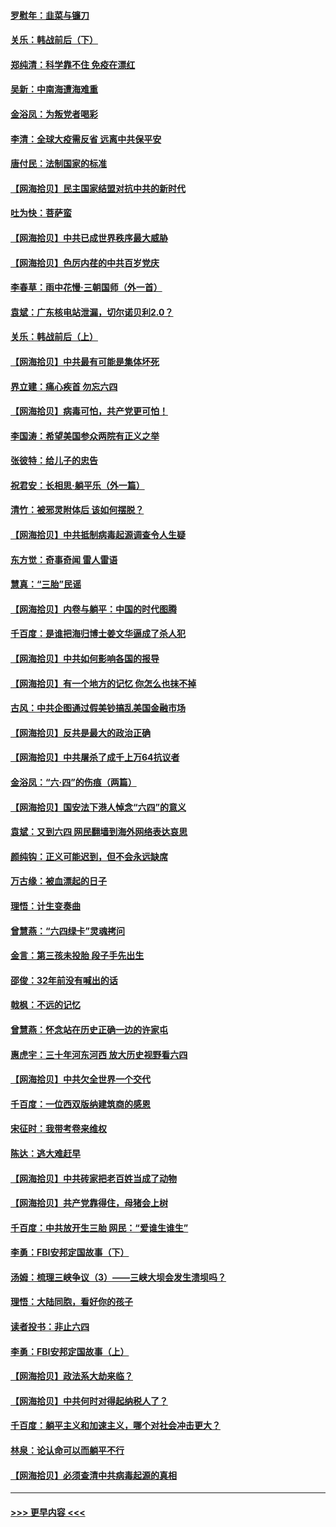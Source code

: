 #### [罗慰年：韭菜与镰刀](../pages/nsc993/n13034374.md?t=06211102) 
#### [关乐：韩战前后（下）](../pages/nsc993/n13034113.md?t=06211102) 
#### [郑纯清：科学靠不住 免疫在漂红](../pages/nsc993/n13034093.md?t=06211102) 
#### [吴新：中南海遭海难重](../pages/nsc993/n13034084.md?t=06211102) 
#### [金浴凤：为叛党者喝彩](../pages/nsc993/n13034058.md?t=06211102) 
#### [李清：全球大疫需反省 远离中共保平安](../pages/nsc993/n13033784.md?t=06211102) 
#### [唐付民：法制国家的标准](../pages/nsc993/n13032944.md?t=06211102) 
#### [【网海拾贝】民主国家结盟对抗中共的新时代](../pages/nsc993/n13031717.md?t=06211102) 
#### [吐为快：菩萨蛮](../pages/nsc993/n13030033.md?t=06211102) 
#### [【网海拾贝】中共已成世界秩序最大威胁](../pages/nsc993/n13028138.md?t=06211102) 
#### [【网海拾贝】色厉内荏的中共百岁党庆](../pages/nsc993/n13025582.md?t=06211102) 
#### [李春草：雨中花慢‧三朝国师（外一首）](../pages/nsc993/n13025567.md?t=06211102) 
#### [袁斌：广东核电站泄漏，切尔诺贝利2.0？](../pages/nsc993/n13025475.md?t=06211102) 
#### [关乐：韩战前后（上）](../pages/nsc993/n13025387.md?t=06211102) 
#### [【网海拾贝】中共最有可能是集体坏死](../pages/nsc993/n13023101.md?t=06211102) 
#### [界立建：痛心疾首 勿忘六四](../pages/nsc993/n13022339.md?t=06211102) 
#### [【网海拾贝】病毒可怕，共产党更可怕！](../pages/nsc993/n13020728.md?t=06211102) 
#### [李国涛：希望美国参众两院有正义之举](../pages/nsc993/n13020674.md?t=06211102) 
#### [张彼特：给儿子的忠告](../pages/nsc993/n13018934.md?t=06211102) 
#### [祝君安：长相思‧躺平乐（外一篇）](../pages/nsc993/n13018923.md?t=06211102) 
#### [清竹：被邪灵附体后 该如何摆脱？](../pages/nsc993/n13018877.md?t=06211102) 
#### [【网海拾贝】中共抵制病毒起源调查令人生疑](../pages/nsc993/n13017785.md?t=06211102) 
#### [东方觉：奇事奇闻 雷人雷语](../pages/nsc993/n13017577.md?t=06211102) 
#### [慧真：“三胎”民谣](../pages/nsc993/n13017394.md?t=06211102) 
#### [【网海拾贝】内卷与躺平：中国的时代图腾](../pages/nsc993/n13016128.md?t=06211102) 
#### [千百度：是谁把海归博士姜文华逼成了杀人犯](../pages/nsc993/n13015218.md?t=06211102) 
#### [【网海拾贝】中共如何影响各国的报导](../pages/nsc993/n13012599.md?t=06211102) 
#### [【网海拾贝】有一个地方的记忆 你怎么也抹不掉](../pages/nsc993/n13009802.md?t=06211102) 
#### [古风：中共企图通过假美钞搞乱美国金融市场](../pages/nsc993/n13009626.md?t=06211102) 
#### [【网海拾贝】反共是最大的政治正确](../pages/nsc993/n13007051.md?t=06211102) 
#### [【网海拾贝】中共屠杀了成千上万64抗议者](../pages/nsc993/n13002713.md?t=06211102) 
#### [金浴凤：“六·四”的伤痕（两篇）](../pages/nsc993/n13001719.md?t=06211102) 
#### [【网海拾贝】国安法下港人悼念“六四”的意义](../pages/nsc993/n13001039.md?t=06211102) 
#### [袁斌：又到六四 网民翻墙到海外网络表达哀思](../pages/nsc993/n13000995.md?t=06211102) 
#### [颜纯钩：正义可能迟到，但不会永远缺席](../pages/nsc993/n13000920.md?t=06211102) 
#### [万古缘：被血漂起的日子](../pages/nsc993/n13000914.md?t=06211102) 
#### [理悟：计生变奏曲](../pages/nsc993/n13000414.md?t=06211102) 
#### [曾慧燕：“六四绿卡”灵魂拷问](../pages/nsc993/n13000277.md?t=06211102) 
#### [金言：第三孩未投胎 段子手先出生](../pages/nsc993/n13000215.md?t=06211102) 
#### [邵俊：32年前没有喊出的话](../pages/nsc993/n13000181.md?t=06211102) 
#### [戟枫：不远的记忆](../pages/nsc993/n13000121.md?t=06211102) 
#### [曾慧燕：怀念站在历史正确一边的许家屯](../pages/nsc993/n13000073.md?t=06211102) 
#### [惠虎宇：三十年河东河西 放大历史视野看六四](../pages/nsc993/n13000018.md?t=06211102) 
#### [【网海拾贝】中共欠全世界一个交代](../pages/nsc993/n12998706.md?t=06211102) 
#### [千百度：一位西双版纳建筑商的感恩](../pages/nsc993/n12998487.md?t=06211102) 
#### [宋征时：我带考卷来维权](../pages/nsc993/n12994088.md?t=06211102) 
#### [陈达：逃大难赶早](../pages/nsc993/n12993569.md?t=06211102) 
#### [【网海拾贝】中共砖家把老百姓当成了动物](../pages/nsc993/n12993483.md?t=06211102) 
#### [【网海拾贝】共产党靠得住，母猪会上树](../pages/nsc993/n12990730.md?t=06211102) 
#### [千百度：中共放开生三胎 网民：“爱谁生谁生”](../pages/nsc993/n12990644.md?t=06211102) 
#### [李勇：FBI安邦定国故事（下）](../pages/nsc993/n12987854.md?t=06211102) 
#### [汤姆：梳理三峡争议（3）——三峡大坝会发生溃坝吗？](../pages/nsc993/n12989806.md?t=06211102) 
#### [理悟：大陆同胞，看好你的孩子](../pages/nsc993/n12989778.md?t=06211102) 
#### [读者投书：非止六四](../pages/nsc993/n12989673.md?t=06211102) 
#### [李勇：FBI安邦定国故事（上）](../pages/nsc993/n12987749.md?t=06211102) 
#### [【网海拾贝】政法系大劫来临？](../pages/nsc993/n12987596.md?t=06211102) 
#### [【网海拾贝】中共何时对得起纳税人了？](../pages/nsc993/n12985578.md?t=06211102) 
#### [千百度：躺平主义和加速主义，哪个对社会冲击更大？](../pages/nsc993/n12985512.md?t=06211102) 
#### [林泉：论认命可以而躺平不行](../pages/nsc993/n12985505.md?t=06211102) 
#### [【网海拾贝】必须查清中共病毒起源的真相](../pages/nsc993/n12984276.md?t=06211102) 

----
#### [ >>> 更早内容 <<< ](../indexes/nsc993-earlier.md)
